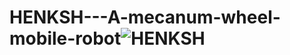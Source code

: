 # HENKSH---A-mecanum-wheel-mobile-robot![HENKSH](https://user-images.githubusercontent.com/68400719/144494229-ceb1357b-4392-41f5-8560-6c6383080f2a.jpg)
